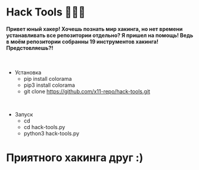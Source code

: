# Hack Tools 🔹🐍🔹
<h4>Привет юный хакер! Хочешь познать мир хакинга, но нет времени устанавливать все репозитории отдельно? Я пришел на помощь! Ведь в моём репозитории собранны 19 инструментов хакинга! Предстовляешь?!</h4>
<br>

  + Установка
    + pip install colorama
    + pip3 install colorama
    + git clone https://github.com/x11-repo/hack-tools.git

<br>

  + Запуск
    + cd
    + cd hack-tools.py
    + python3 hack-tools.py

# Приятного хакинга друг :)
